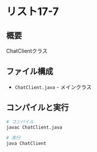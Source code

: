 # リスト17-7

## 概要
ChatClientクラス

## ファイル構成
- `ChatClient.java` - メインクラス

## コンパイルと実行
```bash
# コンパイル
javac ChatClient.java

# 実行
java ChatClient
```
